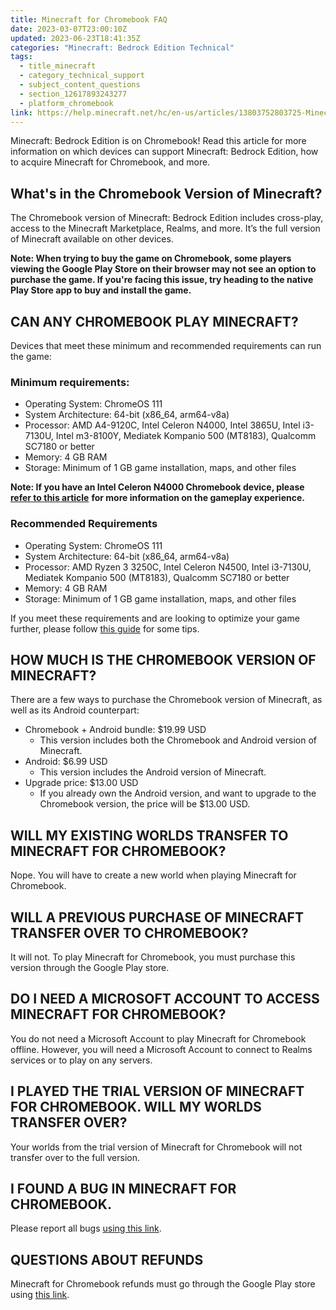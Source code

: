 ```yaml
---
title: Minecraft for Chromebook FAQ
date: 2023-03-07T23:00:10Z
updated: 2023-06-23T18:41:35Z
categories: "Minecraft: Bedrock Edition Technical"
tags:
  - title_minecraft
  - category_technical_support
  - subject_content_questions
  - section_12617893243277
  - platform_chromebook
link: https://help.minecraft.net/hc/en-us/articles/13803752803725-Minecraft-for-Chromebook-FAQ
---
```


Minecraft: Bedrock Edition is on Chromebook! Read this article for more information on which devices can support Minecraft: Bedrock Edition, how to acquire Minecraft for Chromebook, and more.

## What's in the Chromebook Version of Minecraft?

The Chromebook version of Minecraft: Bedrock Edition includes cross-play, access to the Minecraft Marketplace, Realms, and more. It’s the full version of Minecraft available on other devices.

**Note: When trying to buy the game on Chromebook, some players viewing the Google Play Store on their browser may not see an option to purchase the game. If you're facing this issue, try heading to the native Play Store app to buy and install the game.**

## CAN ANY CHROMEBOOK PLAY MINECRAFT?

Devices that meet these minimum and recommended requirements can run the game:

### Minimum requirements:

- Operating System: ChromeOS 111
- System Architecture: 64-bit (x86_64, arm64-v8a)
- Processor: AMD A4-9120C, Intel Celeron N4000, Intel 3865U, Intel i3-7130U, Intel m3-8100Y, Mediatek Kompanio 500 (MT8183), Qualcomm SC7180 or better
- Memory: 4 GB RAM
- Storage: Minimum of 1 GB game installation, maps, and other files 

**Note: If you have an Intel Celeron N4000 Chromebook device, please [refer to this article](https://help.minecraft.net/hc/en-us/articles/16476866731149)** **for more information on the gameplay experience.**

### Recommended Requirements

- Operating System: ChromeOS 111
- System Architecture: 64-bit (x86_64, arm64-v8a)
- Processor: AMD Ryzen 3 3250C, Intel Celeron N4500, Intel i3-7130U, Mediatek Kompanio 500 (MT8183), Qualcomm SC7180 or better
- Memory: 4 GB RAM
- Storage: Minimum of 1 GB game installation, maps, and other files

If you meet these requirements and are looking to optimize your game further, please follow [this guide](https://help.minecraft.net/hc/en-us/articles/4410246518669-Optimizing-Performance-in-Minecraft-) for some tips.

## HOW MUCH IS THE CHROMEBOOK VERSION OF MINECRAFT?

There are a few ways to purchase the Chromebook version of Minecraft, as well as its Android counterpart:

- Chromebook + Android bundle: \$19.99 USD
  - This version includes both the Chromebook and Android version of Minecraft. 
- Android: \$6.99 USD
  - This version includes the Android version of Minecraft.
- Upgrade price: \$13.00 USD
  - If you already own the Android version, and want to upgrade to the Chromebook version, the price will be \$13.00 USD.

## WILL MY EXISTING WORLDS TRANSFER TO MINECRAFT FOR CHROMEBOOK?

Nope. You will have to create a new world when playing Minecraft for Chromebook.

## WILL A PREVIOUS PURCHASE OF MINECRAFT TRANSFER OVER TO CHROMEBOOK?

It will not. To play Minecraft for Chromebook, you must purchase this version through the Google Play store.

## DO I NEED A MICROSOFT ACCOUNT TO ACCESS MINECRAFT FOR CHROMEBOOK?

You do not need a Microsoft Account to play Minecraft for Chromebook offline. However, you will need a Microsoft Account to connect to Realms services or to play on any servers.

## I PLAYED THE TRIAL VERSION OF MINECRAFT FOR CHROMEBOOK. WILL MY WORLDS TRANSFER OVER?

Your worlds from the trial version of Minecraft for Chromebook will not transfer over to the full version.

## I FOUND A BUG IN MINECRAFT FOR CHROMEBOOK.

Please report all bugs [using this link](https://www.minecraft.net/en-us/bugs).

## QUESTIONS ABOUT REFUNDS

Minecraft for Chromebook refunds must go through the Google Play store using [this link](https://support.google.com/googleplay/answer/2479637?hl=en).
